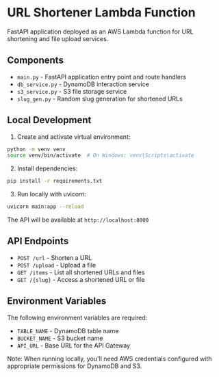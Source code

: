 # URL Shortener Lambda Function

FastAPI application deployed as an AWS Lambda function for URL shortening and file upload services.

## Components

- `main.py` - FastAPI application entry point and route handlers
- `db_service.py` - DynamoDB interaction service
- `s3_service.py` - S3 file storage service
- `slug_gen.py` - Random slug generation for shortened URLs

## Local Development

1. Create and activate virtual environment:
```bash
python -m venv venv
source venv/bin/activate  # On Windows: venv\Scripts\activate
```

2. Install dependencies:
```bash
pip install -r requirements.txt
```

3. Run locally with uvicorn:
```bash
uvicorn main:app --reload
```

The API will be available at `http://localhost:8000`

## API Endpoints

- `POST /url` - Shorten a URL
- `POST /upload` - Upload a file
- `GET /items` - List all shortened URLs and files
- `GET /{slug}` - Access a shortened URL or file

## Environment Variables

The following environment variables are required:
- `TABLE_NAME` - DynamoDB table name
- `BUCKET_NAME` - S3 bucket name
- `API_URL` - Base URL for the API Gateway

Note: When running locally, you'll need AWS credentials configured with appropriate permissions for DynamoDB and S3.